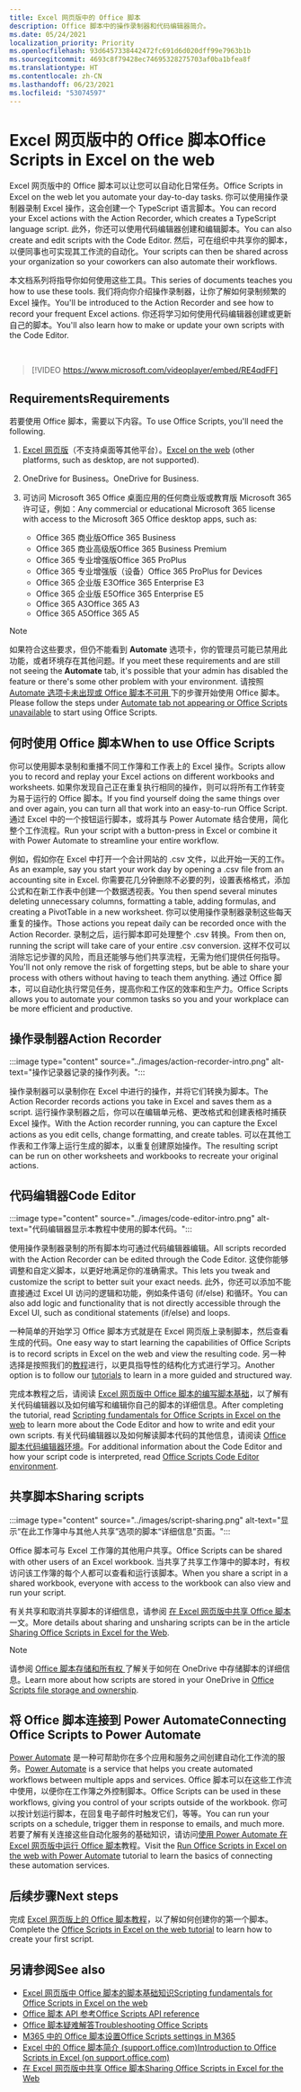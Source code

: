 ```yaml
---
title: Excel 网页版中的 Office 脚本
description: Office 脚本中的操作录制器和代码编辑器简介。
ms.date: 05/24/2021
localization_priority: Priority
ms.openlocfilehash: 93d6457338442472fc691d6d020dff99e7963b1b
ms.sourcegitcommit: 4693c8f79428ec74695328275703af0ba1bfea8f
ms.translationtype: HT
ms.contentlocale: zh-CN
ms.lasthandoff: 06/23/2021
ms.locfileid: "53074597"
---
```

# <a name="office-scripts-in-excel-on-the-web"></a><span data-ttu-id="0f6da-103">Excel 网页版中的 Office 脚本</span><span class="sxs-lookup"><span data-stu-id="0f6da-103">Office Scripts in Excel on the web</span></span>

<span data-ttu-id="0f6da-104">Excel 网页版中的 Office 脚本可以让您可以自动化日常任务。</span><span class="sxs-lookup"><span data-stu-id="0f6da-104">Office Scripts in Excel on the web let you automate your day-to-day tasks.</span></span> <span data-ttu-id="0f6da-105">你可以使用操作录制器录制 Excel 操作，这会创建一个 TypeScript 语言脚本。</span><span class="sxs-lookup"><span data-stu-id="0f6da-105">You can record your Excel actions with the Action Recorder, which creates a TypeScript language script.</span></span> <span data-ttu-id="0f6da-106">此外，你还可以使用代码编辑器创建和编辑脚本。</span><span class="sxs-lookup"><span data-stu-id="0f6da-106">You can also create and edit scripts with the Code Editor.</span></span> <span data-ttu-id="0f6da-107">然后，可在组织中共享你的脚本，以便同事也可实现其工作流的自动化。</span><span class="sxs-lookup"><span data-stu-id="0f6da-107">Your scripts can then be shared across your organization so your coworkers can also automate their workflows.</span></span>

<span data-ttu-id="0f6da-108">本文档系列将指导你如何使用这些工具。</span><span class="sxs-lookup"><span data-stu-id="0f6da-108">This series of documents teaches you how to use these tools.</span></span> <span data-ttu-id="0f6da-109">我们将向你介绍操作录制器，让你了解如何录制频繁的 Excel 操作。</span><span class="sxs-lookup"><span data-stu-id="0f6da-109">You'll be introduced to the Action Recorder and see how to record your frequent Excel actions.</span></span> <span data-ttu-id="0f6da-110">你还将学习如何使用代码编辑器创建或更新自己的脚本。</span><span class="sxs-lookup"><span data-stu-id="0f6da-110">You'll also learn how to make or update your own scripts with the Code Editor.</span></span>

<br>

> [!VIDEO https://www.microsoft.com/videoplayer/embed/RE4qdFF]

## <a name="requirements"></a><span data-ttu-id="0f6da-111">Requirements</span><span class="sxs-lookup"><span data-stu-id="0f6da-111">Requirements</span></span>

<span data-ttu-id="0f6da-112">若要使用 Office 脚本，需要以下内容。</span><span class="sxs-lookup"><span data-stu-id="0f6da-112">To use Office Scripts, you'll need the following.</span></span>

1. <span data-ttu-id="0f6da-113">[Excel 网页版](https://www.office.com/launch/excel)（不支持桌面等其他平台）。</span><span class="sxs-lookup"><span data-stu-id="0f6da-113">[Excel on the web](https://www.office.com/launch/excel) (other platforms, such as desktop, are not supported).</span></span>
1. <span data-ttu-id="0f6da-114">OneDrive for Business。</span><span class="sxs-lookup"><span data-stu-id="0f6da-114">OneDrive for Business.</span></span>
1. <span data-ttu-id="0f6da-115">可访问 Microsoft 365 Office 桌面应用的任何商业版或教育版 Microsoft 365 许可证，例如：</span><span class="sxs-lookup"><span data-stu-id="0f6da-115">Any commercial or educational Microsoft 365 license with access to the Microsoft 365 Office desktop apps, such as:</span></span>

    - <span data-ttu-id="0f6da-116">Office 365 商业版</span><span class="sxs-lookup"><span data-stu-id="0f6da-116">Office 365 Business</span></span>
    - <span data-ttu-id="0f6da-117">Office 365 商业高级版</span><span class="sxs-lookup"><span data-stu-id="0f6da-117">Office 365 Business Premium</span></span>
    - <span data-ttu-id="0f6da-118">Office 365 专业增强版</span><span class="sxs-lookup"><span data-stu-id="0f6da-118">Office 365 ProPlus</span></span>
    - <span data-ttu-id="0f6da-119">Office 365 专业增强版（设备）</span><span class="sxs-lookup"><span data-stu-id="0f6da-119">Office 365 ProPlus for Devices</span></span>
    - <span data-ttu-id="0f6da-120">Office 365 企业版 E3</span><span class="sxs-lookup"><span data-stu-id="0f6da-120">Office 365 Enterprise E3</span></span>
    - <span data-ttu-id="0f6da-121">Office 365 企业版 E5</span><span class="sxs-lookup"><span data-stu-id="0f6da-121">Office 365 Enterprise E5</span></span>
    - <span data-ttu-id="0f6da-122">Office 365 A3</span><span class="sxs-lookup"><span data-stu-id="0f6da-122">Office 365 A3</span></span>
    - <span data-ttu-id="0f6da-123">Office 365 A5</span><span class="sxs-lookup"><span data-stu-id="0f6da-123">Office 365 A5</span></span>

> [!NOTE]
> <span data-ttu-id="0f6da-124">如果符合这些要求，但仍不能看到 **Automate** 选项卡，你的管理员可能已禁用此功能，或者环境存在其他问题。</span><span class="sxs-lookup"><span data-stu-id="0f6da-124">If you meet these requirements and are still not seeing the **Automate** tab, it's possible that your admin has disabled the feature or there's some other problem with your environment.</span></span> <span data-ttu-id="0f6da-125">请按照 [Automate 选项卡未出现或 Office 脚本不可用 ](../testing/troubleshooting.md#automate-tab-not-appearing-or-office-scripts-unavailable) 下的步骤开始使用 Office 脚本。</span><span class="sxs-lookup"><span data-stu-id="0f6da-125">Please follow the steps under [Automate tab not appearing or Office Scripts unavailable](../testing/troubleshooting.md#automate-tab-not-appearing-or-office-scripts-unavailable) to start using Office Scripts.</span></span>

## <a name="when-to-use-office-scripts"></a><span data-ttu-id="0f6da-126">何时使用 Office 脚本</span><span class="sxs-lookup"><span data-stu-id="0f6da-126">When to use Office Scripts</span></span>

<span data-ttu-id="0f6da-127">你可以使用脚本录制和重播不同工作簿和工作表上的 Excel 操作。</span><span class="sxs-lookup"><span data-stu-id="0f6da-127">Scripts allow you to record and replay your Excel actions on different workbooks and worksheets.</span></span> <span data-ttu-id="0f6da-128">如果你发现自己正在重复执行相同的操作，则可以将所有工作转变为易于运行的 Office 脚本。</span><span class="sxs-lookup"><span data-stu-id="0f6da-128">If you find yourself doing the same things over and over again, you can turn all that work into an easy-to-run Office Script.</span></span> <span data-ttu-id="0f6da-129">通过 Excel 中的一个按钮运行脚本，或将其与 Power Automate 结合使用，简化整个工作流程。</span><span class="sxs-lookup"><span data-stu-id="0f6da-129">Run your script with a button-press in Excel or combine it with Power Automate to streamline your entire workflow.</span></span>

<span data-ttu-id="0f6da-130">例如，假如你在 Excel 中打开一个会计网站的 .csv 文件，以此开始一天的工作。</span><span class="sxs-lookup"><span data-stu-id="0f6da-130">As an example, say you start your work day by opening a .csv file from an accounting site in Excel.</span></span> <span data-ttu-id="0f6da-131">你需要花几分钟删除不必要的列，设置表格格式，添加公式和在新工作表中创建一个数据透视表。</span><span class="sxs-lookup"><span data-stu-id="0f6da-131">You then spend several minutes deleting unnecessary columns, formatting a table, adding formulas, and creating a PivotTable in a new worksheet.</span></span> <span data-ttu-id="0f6da-132">你可以使用操作录制器录制这些每天重复的操作。</span><span class="sxs-lookup"><span data-stu-id="0f6da-132">Those actions you repeat daily can be recorded once with the Action Recorder.</span></span> <span data-ttu-id="0f6da-133">录制之后，运行脚本即可处理整个 .csv 转换。</span><span class="sxs-lookup"><span data-stu-id="0f6da-133">From then on, running the script will take care of your entire .csv conversion.</span></span> <span data-ttu-id="0f6da-134">这样不仅可以消除忘记步骤的风险，而且还能够与他们共享流程，无需为他们提供任何指导。</span><span class="sxs-lookup"><span data-stu-id="0f6da-134">You'll not only remove the risk of forgetting steps, but be able to share your process with others without having to teach them anything.</span></span> <span data-ttu-id="0f6da-135">通过 Office 脚本，可以自动化执行常见任务，提高你和工作区的效率和生产力。</span><span class="sxs-lookup"><span data-stu-id="0f6da-135">Office Scripts allows you to automate your common tasks so you and your workplace can be more efficient and productive.</span></span>

## <a name="action-recorder"></a><span data-ttu-id="0f6da-136">操作录制器</span><span class="sxs-lookup"><span data-stu-id="0f6da-136">Action Recorder</span></span>

:::image type="content" source="../images/action-recorder-intro.png" alt-text="操作记录器记录的操作列表。":::

<span data-ttu-id="0f6da-138">操作录制器可以录制你在 Excel 中进行的操作，并将它们转换为脚本。</span><span class="sxs-lookup"><span data-stu-id="0f6da-138">The Action Recorder records actions you take in Excel and saves them as a script.</span></span> <span data-ttu-id="0f6da-139">运行操作录制器之后，你可以在编辑单元格、更改格式和创建表格时捕获 Excel 操作。</span><span class="sxs-lookup"><span data-stu-id="0f6da-139">With the Action recorder running, you can capture the Excel actions as you edit cells, change formatting, and create tables.</span></span> <span data-ttu-id="0f6da-140">可以在其他工作表和工作簿上运行生成的脚本，以重复创建原始操作。</span><span class="sxs-lookup"><span data-stu-id="0f6da-140">The resulting script can be run on other worksheets and workbooks to recreate your original actions.</span></span>

## <a name="code-editor"></a><span data-ttu-id="0f6da-141">代码编辑器</span><span class="sxs-lookup"><span data-stu-id="0f6da-141">Code Editor</span></span>

:::image type="content" source="../images/code-editor-intro.png" alt-text="代码编辑器显示本教程中使用的脚本代码。":::

<span data-ttu-id="0f6da-143">使用操作录制器录制的所有脚本均可通过代码编辑器编辑。</span><span class="sxs-lookup"><span data-stu-id="0f6da-143">All scripts recorded with the Action Recorder can be edited through the Code Editor.</span></span> <span data-ttu-id="0f6da-144">这使你能够调整和自定义脚本，以更好地满足你的准确需求。</span><span class="sxs-lookup"><span data-stu-id="0f6da-144">This lets you tweak and customize the script to better suit your exact needs.</span></span> <span data-ttu-id="0f6da-145">此外，你还可以添加不能直接通过 Excel UI 访问的逻辑和功能，例如条件语句 (if/else) 和循环。</span><span class="sxs-lookup"><span data-stu-id="0f6da-145">You can also add logic and functionality that is not directly accessible through the Excel UI, such as conditional statements (if/else) and loops.</span></span>

<span data-ttu-id="0f6da-146">一种简单的开始学习 Office 脚本方式就是在 Excel 网页版上录制脚本，然后查看生成的代码。</span><span class="sxs-lookup"><span data-stu-id="0f6da-146">One easy way to start learning the capabilities of Office Scripts is to record scripts in Excel on the web and view the resulting code.</span></span> <span data-ttu-id="0f6da-147">另一种选择是按照我们的[教程](../tutorials/excel-tutorial.md)进行，以更具指导性的结构化方式进行学习。</span><span class="sxs-lookup"><span data-stu-id="0f6da-147">Another option is to follow our [tutorials](../tutorials/excel-tutorial.md) to learn in a more guided and structured way.</span></span>

<span data-ttu-id="0f6da-148">完成本教程之后，请阅读 [Excel 网页版中 Office 脚本的编写脚本基础](../develop/scripting-fundamentals.md)，以了解有关代码编辑器以及如何编写和编辑你自己的脚本的详细信息。</span><span class="sxs-lookup"><span data-stu-id="0f6da-148">After completing the tutorial, read [Scripting fundamentals for Office Scripts in Excel on the web](../develop/scripting-fundamentals.md) to learn more about the Code Editor and how to write and edit your own scripts.</span></span> <span data-ttu-id="0f6da-149">有关代码编辑器以及如何解读脚本代码的其他信息，请阅读 [Office 脚本代码编辑器环境](code-editor-environment.md)。</span><span class="sxs-lookup"><span data-stu-id="0f6da-149">For additional information about the Code Editor and how your script code is interpreted, read [Office Scripts Code Editor environment](code-editor-environment.md).</span></span>

## <a name="sharing-scripts"></a><span data-ttu-id="0f6da-150">共享脚本</span><span class="sxs-lookup"><span data-stu-id="0f6da-150">Sharing scripts</span></span>

:::image type="content" source="../images/script-sharing.png" alt-text="显示“在此工作簿中与其他人共享”选项的脚本“详细信息”页面。":::

<span data-ttu-id="0f6da-152">Office 脚本可与 Excel 工作簿的其他用户共享。</span><span class="sxs-lookup"><span data-stu-id="0f6da-152">Office Scripts can be shared with other users of an Excel workbook.</span></span> <span data-ttu-id="0f6da-153">当共享了共享工作簿中的脚本时，有权访问该工作簿的每个人都可以查看和运行该脚本。</span><span class="sxs-lookup"><span data-stu-id="0f6da-153">When you share a script in a shared workbook, everyone with access to the workbook can also view and run your script.</span></span>

<span data-ttu-id="0f6da-154">有关共享和取消共享脚本的详细信息，请参阅 [ 在 Excel 网页版中共享 Office 脚本 ](https://support.microsoft.com/office/sharing-office-scripts-in-excel-for-the-web-226eddbc-3a44-4540-acfe-fccda3d1122b) 一文。</span><span class="sxs-lookup"><span data-stu-id="0f6da-154">More details about sharing and unsharing scripts can be in the article [Sharing Office Scripts in Excel for the Web](https://support.microsoft.com/office/sharing-office-scripts-in-excel-for-the-web-226eddbc-3a44-4540-acfe-fccda3d1122b).</span></span>

> [!NOTE]
> <span data-ttu-id="0f6da-155">请参阅 [ Office 脚本存储和所有权 ](script-storage.md) 了解关于如何在 OneDrive 中存储脚本的详细信息。</span><span class="sxs-lookup"><span data-stu-id="0f6da-155">Learn more about how scripts are stored in your OneDrive in [Office Scripts file storage and ownership](script-storage.md).</span></span>

## <a name="connecting-office-scripts-to-power-automate"></a><span data-ttu-id="0f6da-156">将 Office 脚本连接到 Power Automate</span><span class="sxs-lookup"><span data-stu-id="0f6da-156">Connecting Office Scripts to Power Automate</span></span>

<span data-ttu-id="0f6da-157">[Power Automate](https://flow.microsoft.com/) 是一种可帮助你在多个应用和服务之间创建自动化工作流的服务。</span><span class="sxs-lookup"><span data-stu-id="0f6da-157">[Power Automate](https://flow.microsoft.com/) is a service that helps you create automated workflows between multiple apps and services.</span></span> <span data-ttu-id="0f6da-158">Office 脚本可以在这些工作流中使用，以便你在工作簿之外控制脚本。</span><span class="sxs-lookup"><span data-stu-id="0f6da-158">Office Scripts can be used in these workflows, giving you control of your scripts outside of the workbook.</span></span> <span data-ttu-id="0f6da-159">你可以按计划运行脚本，在回复电子邮件时触发它们，等等。</span><span class="sxs-lookup"><span data-stu-id="0f6da-159">You can run your scripts on a schedule, trigger them in response to emails, and much more.</span></span> <span data-ttu-id="0f6da-160">若要了解有关连接这些自动化服务的基础知识，请访问[使用 Power Automate 在 Excel 网页版中运行 Office 脚本](../tutorials/excel-power-automate-manual.md)教程。</span><span class="sxs-lookup"><span data-stu-id="0f6da-160">Visit the [Run Office Scripts in Excel on the web with Power Automate](../tutorials/excel-power-automate-manual.md) tutorial to learn the basics of connecting these automation services.</span></span>

## <a name="next-steps"></a><span data-ttu-id="0f6da-161">后续步骤</span><span class="sxs-lookup"><span data-stu-id="0f6da-161">Next steps</span></span>

<span data-ttu-id="0f6da-162">完成 [Excel 网页版上的 Office 脚本教程](../tutorials/excel-tutorial.md)，以了解如何创建你的第一个脚本。</span><span class="sxs-lookup"><span data-stu-id="0f6da-162">Complete the [Office Scripts in Excel on the web tutorial](../tutorials/excel-tutorial.md) to learn how to create your first script.</span></span>

## <a name="see-also"></a><span data-ttu-id="0f6da-163">另请参阅</span><span class="sxs-lookup"><span data-stu-id="0f6da-163">See also</span></span>

- [<span data-ttu-id="0f6da-164">Excel 网页版中 Office 脚本的脚本基础知识</span><span class="sxs-lookup"><span data-stu-id="0f6da-164">Scripting fundamentals for Office Scripts in Excel on the web</span></span>](../develop/scripting-fundamentals.md)
- [<span data-ttu-id="0f6da-165">Office 脚本 API 参考</span><span class="sxs-lookup"><span data-stu-id="0f6da-165">Office Scripts API reference</span></span>](/javascript/api/office-scripts/overview)
- [<span data-ttu-id="0f6da-166">Office 脚本疑难解答</span><span class="sxs-lookup"><span data-stu-id="0f6da-166">Troubleshooting Office Scripts</span></span>](../testing/troubleshooting.md)
- [<span data-ttu-id="0f6da-167">M365 中的 Office 脚本设置</span><span class="sxs-lookup"><span data-stu-id="0f6da-167">Office Scripts settings in M365</span></span>](https://support.office.com/article/office-scripts-settings-in-m365-19d3c51a-6ca2-40ab-978d-60fa49554dcf)
- [<span data-ttu-id="0f6da-168">Excel 中的 Office 脚本简介 (support.office.com)</span><span class="sxs-lookup"><span data-stu-id="0f6da-168">Introduction to Office Scripts in Excel (on support.office.com)</span></span>](https://support.office.com/article/introduction-to-office-scripts-in-excel-9fbe283d-adb8-4f13-a75b-a81c6baf163a)
- [<span data-ttu-id="0f6da-169">在 Excel 网页版中共享 Office 脚本</span><span class="sxs-lookup"><span data-stu-id="0f6da-169">Sharing Office Scripts in Excel for the Web</span></span>](https://support.microsoft.com/office/sharing-office-scripts-in-excel-for-the-web-226eddbc-3a44-4540-acfe-fccda3d1122b)
